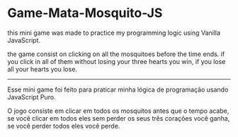 # Game-Mata-Mosquito-JS

this mini game was made to practice my programming logic using Vanilla JavaScript.

the game consist on clicking on all the mosquitoes before the time ends. if you click in all of them without losing your three hearts you win, if you lose all your hearts you lose.

*****************

Esse mini game foi feito para praticar minha lógica de programação usando JavaScript Puro.

O jogo consiste em clicar em todos os mosquitos antes que o tempo acabe, se você clicar em todos eles sem perder os seus três corações você ganha, se você perder todos eles você perde.
